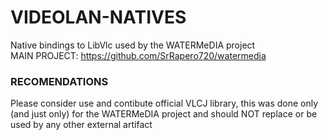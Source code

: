 # VIDEOLAN-NATIVES
Native bindings to LibVlc used by the WATERMeDIA project<br>
MAIN PROJECT: https://github.com/SrRapero720/watermedia

### RECOMENDATIONS
Please consider use and contibute official VLCJ library, 
this was done only (and just only) for the WATERMeDIA project and should NOT
replace or be used by any other external artifact